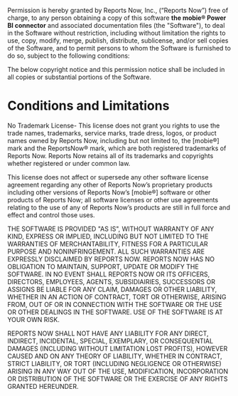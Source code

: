 Permission is hereby granted by Reports Now, Inc., (“Reports Now”) free of charge, to any person obtaining a copy of this software **the mobie® Power BI connector**
and associated documentation files (the "Software"), to deal in the Software without restriction, including without limitation the rights to use, copy, modify,
merge, publish, distribute, sublicense, and/or sell copies of the Software, and to permit persons to whom the Software is furnished to do so, subject to the following conditions:

The below copyright notice and this permission notice shall be included in all copies or substantial portions of the Software.

# Conditions and Limitations

No Trademark License- This license does not grant you rights to use the trade names, trademarks, service marks, trade dress, logos, or product names owned by Reports Now,
including but not limited to, the [mobie®] mark and the ReportsNow® mark,  which are both registered trademarks  of Reports Now.  Reports Now retains all of its trademarks
and copyrights whether registered or under common law.  

This license does not affect or supersede any other software license agreement regarding any other of Reports Now’s proprietary products including other versions of
Reports Now’s [mobie®] software or other products of Reports Now; all software licenses or other use agreements relating to the use of any of Reports Now’s products are
still in full force and effect and control those uses.

THE SOFTWARE IS PROVIDED "AS IS", WITHOUT WARRANTY OF ANY KIND, EXPRESS OR IMPLIED, INCLUDING BUT NOT LIMITED TO THE WARRANTIES OF MERCHANTABILITY, FITNESS FOR A PARTICULAR
PURPOSE AND NONINFRINGEMENT. ALL SUCH WARRANTIES ARE EXPRESSLY DISCLAIMED BY REPORTS NOW. REPORTS NOW HAS NO OBLIGATION TO MAINTAIN, SUPPORT, UPDATE OR MODIFY THE SOFTWARE.
IN NO EVENT SHALL REPORTS NOW OR ITS OFFICERS, DIRECTORS, EMPLOYEES, AGENTS, SUBSIDIAIRIES, SUCCESSORS OR ASSIGNS BE LIABLE FOR ANY CLAIM, DAMAGES OR OTHER LIABILITY, WHETHER
IN AN ACTION OF CONTRACT, TORT OR OTHERWISE, ARISING FROM, OUT OF OR IN CONNECTION WITH THE SOFTWARE OR THE USE OR OTHER DEALINGS IN THE SOFTWARE. USE OF THE SOFTWARE IS AT
YOUR OWN RISK. 

REPORTS NOW SHALL NOT HAVE ANY LIABILITY FOR ANY DIRECT, INDIRECT, INCIDENTAL, SPECIAL, EXEMPLARY, OR CONSEQUENTIAL DAMAGES (INCLUDING WITHOUT LIMITATION LOST PROFITS),
HOWEVER CAUSED AND ON ANY THEORY OF LIABILITY, WHETHER IN CONTRACT, STRICT LIABILITY, OR TORT (INCLUDING NEGLIGENCE OR OTHERWISE) ARISING IN ANY WAY OUT OF THE USE, MODIFICATION,
INCORPORATION OR DISTRIBUTION OF THE SOFTWARE OR THE EXERCISE OF ANY RIGHTS GRANTED HEREUNDER.
